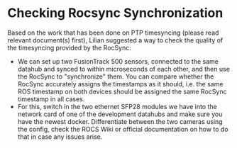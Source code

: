 # Checking Rocsync Synchronization
Based on the work that has been done on PTP timesyncing (please read relevant document(s) first), Lilian suggested a way to check the quality of the timesyncing provided by the RocSync:
- We can set up two FusionTrack 500 sensors, connected to the same datahub and synced to within microseconds of each other, and then use the RocSync to "synchronize" them. You can compare whether the RocSync accurately assigns the timestamps as it should, i.e. the same ROS timestamp on both devices should be assigned the same RocSync timestamp in all cases.
- For this, switch in the two ethernet SFP28 modules we have into the network card of one of the development datahubs and make sure you have the newest docker. Differentiate between the two cameras using the config, check the ROCS Wiki or official documentation on how to do that in case any issues arise. 